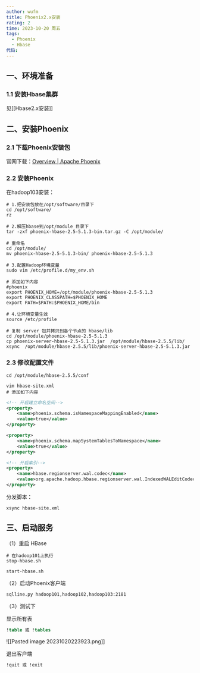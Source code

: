```yaml
---
author: wufm
title: Phoenix2.x安装
rating: 2
time: 2023-10-20 周五
tags:
  - Phoenix
  - Hbase
代码:
---
```


## 一、环境准备

### 1.1 安装Hbase集群

见[[Hbase2.x安装]]
## 二、安装Phoenix

### 2.1 下载Phoenix安装包

官网下载：[Overview | Apache Phoenix](https://phoenix.apache.org/)
### 2.2 安装Phoenix

在hadoop103安装：

```shell
# 1.把安装包放在/opt/software/目录下
cd /opt/software/
rz

# 2.解压hbase到/opt/module 目录下
tar -zxf phoenix-hbase-2.5-5.1.3-bin.tar.gz -C /opt/module/

# 重命名
cd /opt/module/
mv phoenix-hbase-2.5-5.1.3-bin/ phoenix-hbase-2.5-5.1.3

# 3.配置Hadoop环境变量
sudo vim /etc/profile.d/my_env.sh

# 添加如下内容
#phoenix
export PHOENIX_HOME=/opt/module/phoenix-hbase-2.5-5.1.3
export PHOENIX_CLASSPATH=$PHOENIX_HOME
export PATH=$PATH:$PHOENIX_HOME/bin

# 4.让环境变量生效
source /etc/profile

# 复制 server 包并拷贝到各个节点的 hbase/lib
cd /opt/module/phoenix-hbase-2.5-5.1.3
cp phoenix-server-hbase-2.5-5.1.3.jar  /opt/module/hbase-2.5.5/lib/
xsync  /opt/module/hbase-2.5.5/lib/phoenix-server-hbase-2.5-5.1.3.jar
```
### 2.3 修改配置文件

```shell
cd /opt/module/hbase-2.5.5/conf

vim hbase-site.xml
# 添加如下内容
```

```xml
<!-- 开启建立命名空间-->
<property> 
	<name>phoenix.schema.isNamespaceMappingEnabled</name> 
	<value>true</value> 
</property> 

<property> 
	<name>phoenix.schema.mapSystemTablesToNamespace</name> 
	<value>true</value> 
</property>

<!-- 开启索引-->
<property> 
	<name>hbase.regionserver.wal.codec</name> 
	<value>org.apache.hadoop.hbase.regionserver.wal.IndexedWALEditCodec</value> 
</property>
```

分发脚本：

```shell
xsync hbase-site.xml
```

## 三、启动服务

（1）重启 HBase

```shell
# 在hadoop101上执行
stop-hbase.sh 

start-hbase.sh 
```

（2）启动Phoenix客户端

```shell
sqlline.py hadoop101,hadoop102,hadoop103:2181
```

（3）测试下

显示所有表

```sql
!table 或 !tables
```

![[Pasted image 20231020223923.png]]

退出客户端

```sql
!quit 或 !exit
```